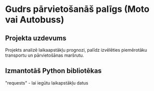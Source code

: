 # Gudrs pārvietošanāš palīgs (Moto vai Autobuss)

## Projekta uzdevums
Projekts analizē laikaapstākļu prognozi, palīdz izvēlēties piemērotāku transportu un pārvietošānas maršrutu.

## Izmantotāš Python bibliotēkas
"requests" - lai iegūtu laikapstākļu datus
